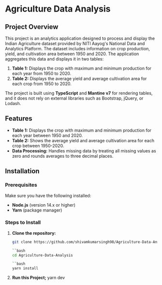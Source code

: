 # Agriculture Data Analysis

## Project Overview

This project is an analytics application designed to process and display the Indian Agriculture dataset provided by NITI Aayog's National Data and Analytics Platform. The dataset includes information on crop production, yield, and cultivation area between 1950 and 2020. The application aggregates this data and displays it in two tables:

1. **Table 1:** Displays the crop with maximum and minimum production for each year from 1950 to 2020.
2. **Table 2:** Displays the average yield and average cultivation area for each crop from 1950 to 2020.

The project is built using **TypeScript** and **Mantine v7** for rendering tables, and it does not rely on external libraries such as Bootstrap, jQuery, or Lodash.

## Features

- **Table 1:** Displays the crop with maximum and minimum production for each year between 1950 and 2020.
- **Table 2:** Shows the average yield and average cultivation area for each crop between 1950-2020.
- **Data Processing:** Handles missing data by treating all missing values as zero and rounds averages to three decimal places.

## Installation

### Prerequisites

Make sure you have the following installed:
- **Node.js** (version 14.x or higher)
- **Yarn** (package manager)

### Steps to Install

1. **Clone the repository:**

   ```bash
   git clone https://github.com/shivamkumarsingh98/Agriculture-Data-Analysis.git

   ``bash
   cd Agriculture-Data-Analysis

   ``bash
   yarn install

2. **Run this Project;**
   yarn dev

